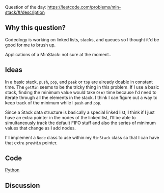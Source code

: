 Question of the day: https://leetcode.com/problems/min-stack/#/description

## Why this question? ##

Codeology is working on linked lists, stacks, and queues so I thought it'd
be good for me to brush up.

Applications of a MinStack:
not sure at the moment..

## Ideas ##

In a basic stack, `push`, `pop`, and `peek` or `top` are already doable in
constant time. The `getMin` seems to be the tricky thing in this problem.
If I use a basic stack, finding the minimum value would take `O(n)` time
because I'd need to iterate through all the elements in the stack. I think
I can figure out a way to keep track of the minimum while I `push` and `pop`.

Since a Stack data structure is basically a special linked list, I think
if I just have an extra pointer in the nodes of the linked list, I'll be
able to simultaneously track the default FIFO stuff and also the series
of minimum values that change as I add nodes.

I'll implement a `Node` class to use within my `MinStack` class so that
I can have that extra `prevMin` pointer.

## Code ##
[Python](./minstack.py)

## Discussion ##
